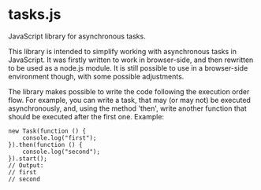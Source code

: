 tasks.js
========

JavaScript library for asynchronous tasks.

This library is intended to simplify working with asynchronous tasks in JavaScript. It was firstly written to work in browser-side, and then rewritten to be used as a node.js module. It is still possible to use in a browser-side environment though, with some possible adjustments.

The library makes possible to write the code following the execution order flow. For example, you can write a task, that may (or may not) be executed asynchronously, and, using the method 'then', write another function that should be executed after the first one. Example:
```
new Task(function () {
    console.log("first");
}).then(function () {
    console.log("second");
}).start();
// Output:
// first
// second
```
